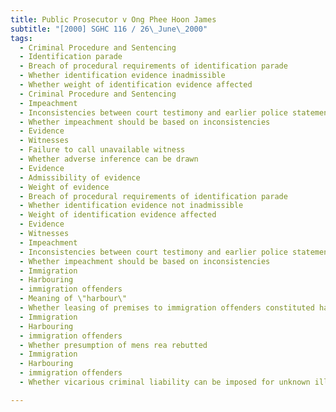 ```yaml
---
title: Public Prosecutor v Ong Phee Hoon James 
subtitle: "[2000] SGHC 116 / 26\_June\_2000"
tags:
  - Criminal Procedure and Sentencing
  - Identification parade
  - Breach of procedural requirements of identification parade
  - Whether identification evidence inadmissible
  - Whether weight of identification evidence affected
  - Criminal Procedure and Sentencing
  - Impeachment
  - Inconsistencies between court testimony and earlier police statements
  - Whether impeachment should be based on inconsistencies
  - Evidence
  - Witnesses
  - Failure to call unavailable witness
  - Whether adverse inference can be drawn
  - Evidence
  - Admissibility of evidence
  - Weight of evidence
  - Breach of procedural requirements of identification parade
  - Whether identification evidence not inadmissible
  - Weight of identification evidence affected
  - Evidence
  - Witnesses
  - Impeachment
  - Inconsistencies between court testimony and earlier police statements
  - Whether impeachment should be based on inconsistencies
  - Immigration
  - Harbouring
  - immigration offenders
  - Meaning of \"harbour\"
  - Whether leasing of premises to immigration offenders constituted harbouring
  - Immigration
  - Harbouring
  - immigration offenders
  - Whether presumption of mens rea rebutted
  - Immigration
  - Harbouring
  - immigration offenders
  - Whether vicarious criminal liability can be imposed for unknown illegal sub-tenants

---
```


